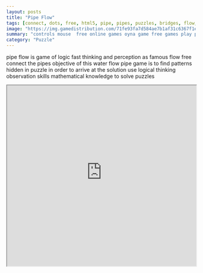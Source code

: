 ```yaml
---
layout: posts
title: "Pipe Flow"
tags: [connect, dots, free, html5, pipe, pipes, puzzles, bridges, flow, webgl, free, online, games, oyna, game, free, games, play, play, games]
image: "https://img.gamedistribution.com/71fe93fa7d584ae7b1af31c6367f1e96-512x384.jpeg"
summary: "controls mouse  free online games oyna game free games play play games"
category: "Puzzle"
---
```


pipe flow is game of logic fast thinking and perception as famous flow free connect the pipes objective of this water flow pipe game is to find patterns hidden in puzzle in order to arrive at the solution use logical thinking observation skills mathematical knowledge to solve puzzles

<iframe width="100%" height="480px;" src="https://html5.gamedistribution.com/71fe93fa7d584ae7b1af31c6367f1e96/"></iframe>